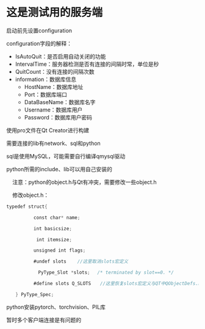 # 这是测试用的服务端

启动前先设置configuration

configuration字段的解释：

- IsAutoQuit：是否启用自动关闭的功能
- IntervalTime：服务器检测是否有连接的间隔时常，单位是秒
- QuitCount：没有连接的间隔次数
- information：数据库信息
  - HostName：数据库地址
  - Port：数据库端口
  - DataBaseName：数据库名字
  - Username：数据库用户
  - Password：数据库用户密码
    
    

使用pro文件在Qt Creator进行构建

需要连接的lib有network、sql和python

sql是使用MySQL，可能需要自行编译qmysql驱动

python所需的include、lib可以用自己安装的

    注意：python的object.h与Qt有冲突，需要修改一些object.h

    修改object.h：

```C
typedef struct{    

　　　　　　const char* name;    

　　　　　　int basicsize;   

　　　　　　 int itemsize;    

　　　　　　unsigned int flags;

　　　　　　#undef slots    //这里取消slots宏定义

　　　　　　　PyType_Slot *slots;　 /* terminated by slot==0. */

　　　　　　#define slots Q_SLOTS　　//这里恢复slots宏定义与QT中QObjectDefs.h中一致

　　} PyType_Spec;
```

python安装pytorch、torchvision、PIL库



暂时多个客户端连接是有问题的
